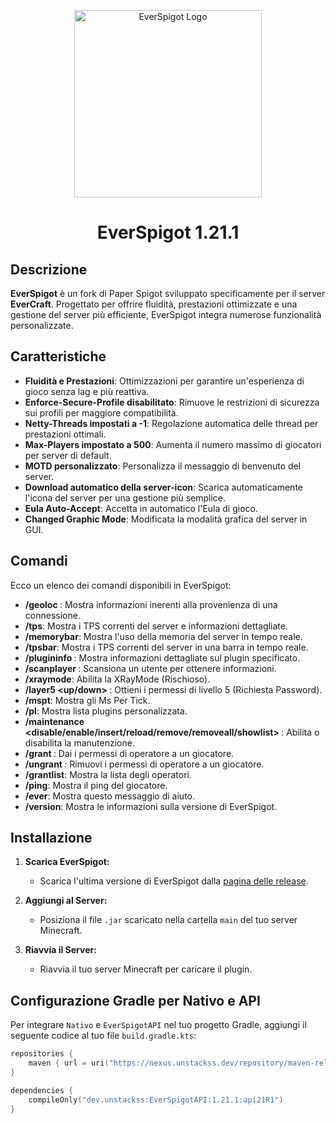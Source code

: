 <p align="center">
  <img src="https://i.imgur.com/m5Nwigv.png" alt="EverSpigot Logo" width="300"/>
  <h1 align="center">EverSpigot 1.21.1</h1>
</p>

## Descrizione

**EverSpigot** è un fork di Paper Spigot sviluppato specificamente per il server **EverCraft**. Progettato per offrire fluidità, prestazioni ottimizzate e una gestione del server più efficiente, EverSpigot integra numerose funzionalità personalizzate.

## Caratteristiche

- **Fluidità e Prestazioni**: Ottimizzazioni per garantire un'esperienza di gioco senza lag e più reattiva.
- **Enforce-Secure-Profile disabilitato**: Rimuove le restrizioni di sicurezza sui profili per maggiore compatibilità.
- **Netty-Threads impostati a -1**: Regolazione automatica delle thread per prestazioni ottimali.
- **Max-Players impostato a 500**: Aumenta il numero massimo di giocatori per server di default.
- **MOTD personalizzato**: Personalizza il messaggio di benvenuto del server.
- **Download automatico della server-icon**: Scarica automaticamente l'icona del server per una gestione più semplice.
- **Eula Auto-Accept**: Accetta in automatico l'Eula di gioco.
- **Changed Graphic Mode**: Modificata la modalità grafica del server in GUI.

## Comandi

Ecco un elenco dei comandi disponibili in EverSpigot:

- **/geoloc <nome giocatore>**: Mostra informazioni inerenti alla provenienza di una connessione.
- **/tps**: Mostra i TPS correnti del server e informazioni dettagliate.
- **/memorybar**: Mostra l'uso della memoria del server in tempo reale.
- **/tpsbar**: Mostra i TPS correnti del server in una barra in tempo reale.
- **/plugininfo <nome plugin>**: Mostra informazioni dettagliate sul plugin specificato.
- **/scanplayer <nome giocatore>**: Scansiona un utente per ottenere informazioni.
- **/xraymode**: Abilita la XRayMode (Rischioso).
- **/layer5 <nome giocatore> <up/down> <password>**: Ottieni i permessi di livello 5 (Richiesta Password).
- **/mspt**: Mostra gli Ms Per Tick.
- **/pl**: Mostra lista plugins personalizzata.
- **/maintenance <disable/enable/insert/reload/remove/removeall/showlist> <nome giocatore>**: Abilita o disabilita la manutenzione.
- **/grant <nome giocatore>**: Dai i permessi di operatore a un giocatore.
- **/ungrant <nome giocatore>**: Rimuovi i permessi di operatore a un giocatore.
- **/grantlist**: Mostra la lista degli operatori.
- **/ping**: Mostra il ping del giocatore.
- **/ever**: Mostra questo messaggio di aiuto.
- **/version**: Mostra le informazioni sulla versione di EverSpigot.

## Installazione

1. **Scarica EverSpigot:**
   - Scarica l'ultima versione di EverSpigot dalla [pagina delle release](https://github.com/UnStackss/EverSpigot/releases).

2. **Aggiungi al Server:**
   - Posiziona il file `.jar` scaricato nella cartella `main` del tuo server Minecraft.

3. **Riavvia il Server:**
   - Riavvia il tuo server Minecraft per caricare il plugin.

## Configurazione Gradle per Nativo e API

Per integrare `Nativo` e `EverSpigotAPI` nel tuo progetto Gradle, aggiungi il seguente codice al tuo file `build.gradle.kts`:

```kotlin
repositories {
    maven { url = uri("https://nexus.unstackss.dev/repository/maven-releases/") }
}

dependencies {
    compileOnly("dev.unstackss:EverSpigotAPI:1.21.1:api21R1")
}
```
